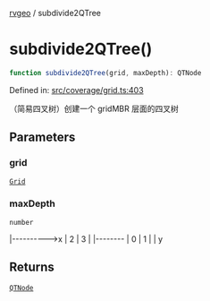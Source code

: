 [rvgeo](../index.md) / subdivide2QTree

# subdivide2QTree()

```ts
function subdivide2QTree(grid, maxDepth): QTNode
```

Defined in: [src/coverage/grid.ts:403](https://github.com/pzq123456/RVGeo/blob/e727f6f6e310621d656b74948bed9956ff45a613/src/coverage/grid.ts#L403)

（简易四叉树）创建一个 gridMBR 层面的四叉树

## Parameters

### grid

[`Grid`](../classes/Grid.md)

### maxDepth

`number`

|---------->x
| 2 | 3 |
|--------
| 0 | 1 |
|
y

## Returns

[`QTNode`](../type-aliases/QTNode.md)
